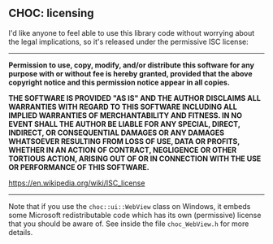 ## CHOC: licensing

I'd like anyone to feel able to use this library code without worrying about the legal implications, so it's released under the permissive ISC license:

----

**Permission to use, copy, modify, and/or distribute this software for any purpose with or without fee is hereby granted, provided that the above copyright notice and this permission notice appear in all copies.**

**THE SOFTWARE IS PROVIDED "AS IS" AND THE AUTHOR DISCLAIMS ALL WARRANTIES WITH REGARD TO THIS SOFTWARE INCLUDING ALL IMPLIED WARRANTIES OF MERCHANTABILITY AND FITNESS. IN NO EVENT SHALL THE AUTHOR BE LIABLE FOR ANY SPECIAL, DIRECT, INDIRECT, OR CONSEQUENTIAL DAMAGES OR ANY DAMAGES WHATSOEVER RESULTING FROM LOSS OF USE, DATA OR PROFITS, WHETHER IN AN ACTION OF CONTRACT, NEGLIGENCE OR OTHER TORTIOUS ACTION, ARISING OUT OF OR IN CONNECTION WITH THE USE OR PERFORMANCE OF THIS SOFTWARE.**

https://en.wikipedia.org/wiki/ISC_license

----

Note that if you use the `choc::ui::WebView` class on Windows, it embeds some Microsoft redistributable code which has its own (permissive) license that you should be aware of. See inside the file `choc_WebView.h` for more details.
